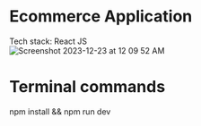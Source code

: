 # Ecommerce Application
Tech stack: React JS  
![Screenshot 2023-12-23 at 12 09 52 AM](https://github.com/ashish-augustine/finish/assets/2153396/b77e4dd5-f300-407a-a2cd-dd7e677fbc40)

# Terminal commands
npm install && npm run dev
